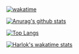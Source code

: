 [![wakatime](https://wakatime.com/badge/user/2106019e-dcae-4027-884c-825175efc8aa.svg)](https://wakatime.com/@2106019e-dcae-4027-884c-825175efc8aa)

[![Anurag's github stats](https://github-readme-stats.vercel.app/api?username=zhahu315&show_icons=true&bg_color=30,e96443,904e95&title_color=fff&text_color=fff)](https://github.com/anuraghazra/github-readme-stats)

[![Top Langs](https://github-readme-stats.vercel.app/api/top-langs/?username=zhahu315&layout=compact&bg_color=30,32cd99,007fff&title_color=fff&text_color=fff)](https://github.com/anuraghazra/github-readme-stats)

[![Harlok's wakatime stats](https://github-readme-stats.vercel.app/api/wakatime?username=ucas_zhangchi)](https://github.com/anuraghazra/github-readme-stats)
